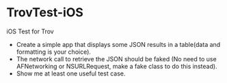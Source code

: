 # TrovTest-iOS
iOS Test for Trov

 - Create a simple app that displays some JSON results in a table(data and formatting is your choice). 
 - The network call to retrieve the JSON should be faked (No need to use AFNetworking or NSURLRequest, make a fake class to do this instead). 
 - Show me at least one useful test case.
